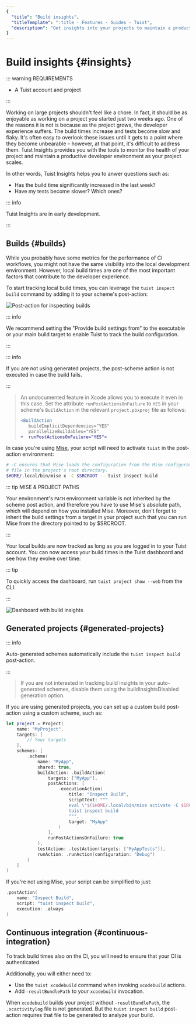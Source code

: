 ```yaml
---
{
  "title": "Build insights",
  "titleTemplate": ":title · Features · Guides · Tuist",
  "description": "Get insights into your projects to maintain a product developer environment."
}
---
```

# Build insights {#insights}

::: warning REQUIREMENTS
<!-- -->
- A <LocalizedLink href="/guides/server/accounts-and-projects">Tuist account and
  project</LocalizedLink>
<!-- -->
:::

Working on large projects shouldn't feel like a chore. In fact, it should be as
enjoyable as working on a project you started just two weeks ago. One of the
reasons it is not is because as the project grows, the developer experience
suffers. The build times increase and tests become slow and flaky. It's often
easy to overlook these issues until it gets to a point where they become
unbearable – however, at that point, it's difficult to address them. Tuist
Insights provides you with the tools to monitor the health of your project and
maintain a productive developer environment as your project scales.

In other words, Tuist Insights helps you to anwer questions such as:
- Has the build time significantly increased in the last week?
- Have my tests become slower? Which ones?

::: info
<!-- -->
Tuist Insights are in early development.
<!-- -->
:::

## Builds {#builds}

While you probably have some metrics for the performance of CI workflows, you
might not have the same visibility into the local development environment.
However, local build times are one of the most important factors that contribute
to the developer experience.

To start tracking local build times, you can leverage the `tuist inspect build`
command by adding it to your scheme's post-action:

![Post-action for inspecting
builds](/images/guides/features/insights/inspect-build-scheme-post-action.png)

::: info
<!-- -->
We recommend setting the "Provide build settings from" to the executable or your
main build target to enable Tuist to track the build configuration.
<!-- -->
:::

::: info
<!-- -->
If you are not using <LocalizedLink href="/guides/features/projects">generated
projects</LocalizedLink>, the post-scheme action is not executed in case the
build fails.
<!-- -->
:::
> 
> An undocumented feature in Xcode allows you to execute it even in this case.
> Set the attribute `runPostActionsOnFailure` to `YES` in your scheme's
> `BuildAction` in the relevant `project.pbxproj` file as follows:
> 
> ```diff
> <BuildAction
>    buildImplicitDependencies="YES"
>    parallelizeBuildables="YES"
> +  runPostActionsOnFailure="YES">
> ```

In case you're using [Mise](https://mise.jdx.dev/), your script will need to
activate `tuist` in the post-action environment:
```sh
# -C ensures that Mise loads the configuration from the Mise configuration
# file in the project's root directory.
$HOME/.local/bin/mise x -C $SRCROOT -- tuist inspect build
```

::: tip MISE & PROJECT PATHS
<!-- -->
Your environment's `PATH` environment variable is not inherited by the scheme
post action, and therefore you have to use Mise's absolute path, which will
depend on how you installed Mise. Moreover, don't forget to inherit the build
settings from a target in your project such that you can run Mise from the
directory pointed to by $SRCROOT.
<!-- -->
:::


Your local builds are now tracked as long as you are logged in to your Tuist
account. You can now access your build times in the Tuist dashboard and see how
they evolve over time:


::: tip
<!-- -->
To quickly access the dashboard, run `tuist project show --web` from the CLI.
<!-- -->
:::

![Dashboard with build
insights](/images/guides/features/insights/builds-dashboard.png)

## Generated projects {#generated-projects}

::: info
<!-- -->
Auto-generated schemes automatically include the `tuist inspect build`
post-action.
<!-- -->
:::
> 
> If you are not interested in tracking build insights in your auto-generated
> schemes, disable them using the
> <LocalizedLink href="/references/project-description/structs/tuist.generationoptions#buildinsightsdisabled">buildInsightsDisabled</LocalizedLink>
> generation option.

If you are using generated projects, you can set up a custom
<LocalizedLink href="references/project-description/structs/buildaction#postactions">build
post-action</LocalizedLink> using a custom scheme, such as:

```swift
let project = Project(
    name: "MyProject",
    targets: [
        // Your targets
    ],
    schemes: [
        .scheme(
            name: "MyApp",
            shared: true,
            buildAction: .buildAction(
                targets: ["MyApp"],
                postActions: [
                    .executionAction(
                        title: "Inspect Build",
                        scriptText: """
                        eval \"$($HOME/.local/bin/mise activate -C $SRCROOT bash --shims)\"
                        tuist inspect build
                        """,
                        target: "MyApp"
                    )
                ],
                runPostActionsOnFailure: true
            ),
            testAction: .testAction(targets: ["MyAppTests"]),
            runAction: .runAction(configuration: "Debug")
        )
    ]
)
```

If you're not using Mise, your script can be simplified to just:

```swift
.postAction(
    name: "Inspect Build",
    script: "tuist inspect build",
    execution: .always
)
```

## Continuous integration {#continuous-integration}

To track build times also on the CI, you will need to ensure that your CI is
<LocalizedLink href="/guides/integrations/continuous-integration#authentication">authenticated</LocalizedLink>.

Additionally, you will either need to:
- Use the <LocalizedLink href="/cli/xcodebuild#tuist-xcodebuild">`tuist
  xcodebuild`</LocalizedLink> command when invoking `xcodebuild` actions.
- Add `-resultBundlePath` to your `xcodebuild` invocation.

When `xcodebuild` builds your project without `-resultBundlePath`, the
`.xcactivitylog` file is not generated. But the `tuist inspect build`
post-action requires that file to be generated to analyze your build.

